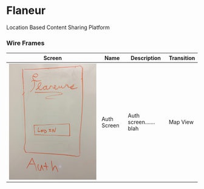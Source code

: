 # Flaneur
Location Based Content Sharing Platform

### Wire Frames

| Screen  | Name | Description | Transition |
| ------------- | ------------- | ------------- | ------------- |
| ![auth](/wireframes/wireframe_auth.jpg) | Auth Screen | Auth screen....... blah  | Map View |


